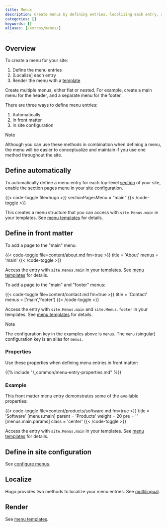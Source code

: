 ```yaml
---
title: Menus
description: Create menus by defining entries, localizing each entry, and rendering the resulting data structure.
categories: []
keywords: []
aliases: [/extras/menus/]
---
```


## Overview

To create a menu for your site:

1. Define the menu entries
1. [Localize] each entry
1. Render the menu with a [template]

Create multiple menus, either flat or nested. For example, create a main menu for the header, and a separate menu for the footer.

There are three ways to define menu entries:

1. Automatically
1. In front matter
1. In site configuration

> [!note]
> Although you can use these methods in combination when defining a menu, the menu will be easier to conceptualize and maintain if you use one method throughout the site.

## Define automatically

To automatically define a menu entry for each top-level [section](g) of your site, enable the section pages menu in your site configuration.

{{< code-toggle file=hugo >}}
sectionPagesMenu = "main"
{{< /code-toggle >}}

This creates a menu structure that you can access with `site.Menus.main` in your templates. See [menu templates] for details.

## Define in front matter

To add a page to the "main" menu:

{{< code-toggle file=content/about.md fm=true >}}
title = 'About'
menus = 'main'
{{< /code-toggle >}}

Access the entry with `site.Menus.main` in your templates. See [menu templates] for details.

To add a page to the "main" and "footer" menus:

{{< code-toggle file=content/contact.md fm=true >}}
title = 'Contact'
menus = ['main','footer']
{{< /code-toggle >}}

Access the entry with `site.Menus.main` and `site.Menus.footer` in your templates. See [menu templates] for details.

> [!note]
> The configuration key in the examples above is `menus`. The `menu` (singular) configuration key is an alias for `menus`.

### Properties

Use these properties when defining menu entries in front matter:

{{% include "/_common/menu-entry-properties.md" %}}

### Example

This front matter menu entry demonstrates some of the available properties:

{{< code-toggle file=content/products/software.md fm=true >}}
title = 'Software'
[menus.main]
parent = 'Products'
weight = 20
pre = '<i class="fa-solid fa-code"></i>'
[menus.main.params]
class = 'center'
{{< /code-toggle >}}

Access the entry with `site.Menus.main` in your templates. See [menu templates] for details.

## Define in site configuration

See [configure menus](/configuration/menus/).

## Localize

Hugo provides two methods to localize your menu entries. See [multilingual].

## Render

See [menu templates].

[menu templates]: /templates/menu/
[multilingual]: /content-management/multilingual/#menus
[template]: /templates/menu/
